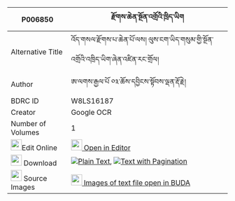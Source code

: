 |P006850|རྫོགས་ཆེན་སྔོན་འགྲོའི་ཁྲིད་ཡིག 
| --- | --- 
|Alternative Title |འོད་གསལ་རྫོགས་པ་ཆེན་པོ་ལས། ལུས་ངག་ཡིད་གསུམ་གྱི་སྔོན་འགྲོའི་འཁྲིད་ཡིག་ཞེན་འཛིན་རང་གྲོལ།
|Author| ཨ་ལགས་རྒྱལ་པོ ༠༣་ཆོས་དབྱིངས་སྟོབས་ལྡན་རྡོ་རྗེ།
|BDRC ID | W8LS16187
|Creator | Google OCR
|Number of Volumes| 1
|<img width="25" src="https://img.icons8.com/color/25/000000/edit-property.png">Edit Online| [<img width="25" src="https://avatars.githubusercontent.com/u/45091458?s=200&v=4"> Open in Editor](http://editor.openpecha.org/P006850)
|<img width="25" src="https://img.icons8.com/fluent/48/000000/download-2.png"/>  Download | [![](https://img.icons8.com/color/20/000000/txt.png)Plain Text](https://github.com/Openpecha/P006850/releases/download/v1/dzogchen_ngondro_i_triyik_plain_P006850.zip), [![](https://img.icons8.com/color/20/000000/txt.png)Text with Pagination](https://github.com/Openpecha/P006850/releases/download/v1/dzogchen_ngondro_i_triyik_pages_P006850.zip)
|<img width="25" src="https://img.icons8.com/plasticine/100/000000/pictures-folder.png"/>  Source Images | [<img width="25" src="https://library.bdrc.io/icons/BUDA-small.svg"> Images of text file open in BUDA](https://library.bdrc.io/show/bdr:W8LS16187)